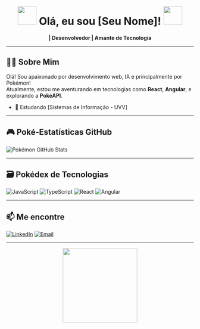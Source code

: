 <h1 align="center">
  <img src="link-para-logo-ou-sprite-pokemon.gif" width="50px"/>
  Olá, eu sou [Seu Nome]!
  <img src="link-para-logo-ou-sprite-pokemon.gif" width="50px"/>
</h1>

<p align="center">
  <b>| Desenvolvedor | Amante de Tecnologia</b>
</p>

---

## 🐱‍👤 Sobre Mim

Olá! Sou apaixonado por desenvolvimento web, IA e principalmente por Pokémon!  
Atualmente, estou me aventurando em tecnologias como **React**, **Angular**, e explorando a **PokéAPI**.

- 🌱 Estudando [Sistemas de Informação - UVV]

---

## 🎮 Poké-Estatísticas GitHub

![Pokémon GitHub Stats](https://github-readme-stats.vercel.app/api?username=SEU_USUARIO&show_icons=true&theme=radical&icon_color=FFCB05&text_color=FFFFFF&bg_color=EF5350&title_color=FFCB05)

---

## 🗃️ Pokédex de Tecnologias

![JavaScript](https://img.shields.io/badge/-JavaScript-%23F7DF1E?style=flat&logo=javascript&logoColor=black)
![TypeScript](https://img.shields.io/badge/-TypeScript-%233178C6?style=flat&logo=typescript&logoColor=white)
![React](https://img.shields.io/badge/-React-%2361DAFB?style=flat&logo=react&logoColor=black)
![Angular](https://img.shields.io/badge/-Angular-%23DD0031?style=flat&logo=angular&logoColor=white)

---

## 📫 Me encontre

[![LinkedIn](https://img.shields.io/badge/-LinkedIn-blue?style=flat-square&logo=linkedin&logoColor=white)](https://www.linkedin.com/in/giovanni-benevenute-8b4243277/)
[![Email](https://img.shields.io/badge/-Email-red?style=flat-square&logo=gmail&logoColor=white)](mailto:benevenute.contato@gmail.com)

---

<p align="center">
  <img src="https://media.giphy.com/media/l3q2K5jinAlChoCLS/giphy.gif" width="200"/>
</p>
